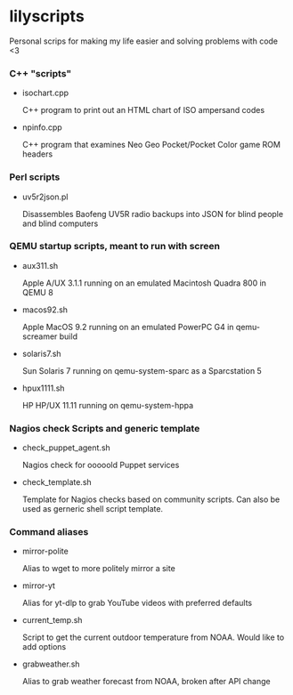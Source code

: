# lilyscripts
Personal scrips for making my life easier and solving problems with code &lt;3

### C++ "scripts"
- isochart.cpp

   C++ program to print out an HTML chart of ISO ampersand codes

- npinfo.cpp

   C++ program that examines Neo Geo Pocket/Pocket Color game ROM headers

### Perl scripts
- uv5r2json.pl

   Disassembles Baofeng UV5R radio backups into JSON for blind people and blind computers
  

### QEMU startup scripts, meant to run with screen 
- aux311.sh
  
   Apple A/UX 3.1.1 running on an emulated Macintosh Quadra 800 in QEMU 8  

- macos92.sh

  Apple MacOS 9.2 running on an emulated PowerPC G4 in qemu-screamer build
  
- solaris7.sh

   Sun Solaris 7 running on qemu-system-sparc as a Sparcstation 5
  
- hpux1111.sh

   HP HP/UX 11.11 running on qemu-system-hppa
  


### Nagios check Scripts and generic template
- check_puppet_agent.sh

   Nagios check for ooooold Puppet services

- check_template.sh

   Template for Nagios checks based on community scripts. Can also be used as gerneric shell script template.




### Command aliases
- mirror-polite

   Alias to wget to more politely mirror a site

- mirror-yt

   Alias for yt-dlp to grab YouTube videos with preferred defaults

- current_temp.sh

   Script to get the current outdoor temperature from NOAA. Would like to add options

- grabweather.sh

   Alias to grab weather forecast from NOAA, broken after API change

  

